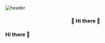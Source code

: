 ![header](https://capsule-render.vercel.app/api?type=slice&color=f5313b&height=245&section=header&text=Gwan%20woo&fontSize=80)

<h3 align="center"> 👋 Hi there 👋 </h3>
<p align="center">

</p>


### Hi there 👋

<!--
**Jeongwanwoo/Jeongwanwoo** is a ✨ _special_ ✨ repository because its `README.md` (this file) appears on your GitHub profile.

Here are some ideas to get you started:

- 🔭 I’m currently working on ...
- 🌱 I’m currently learning ...
- 👯 I’m looking to collaborate on ...
- 🤔 I’m looking for help with ...
- 💬 Ask me about ...
- 📫 How to reach me: ...
- 😄 Pronouns: ...
- ⚡ Fun fact: ...
-->
